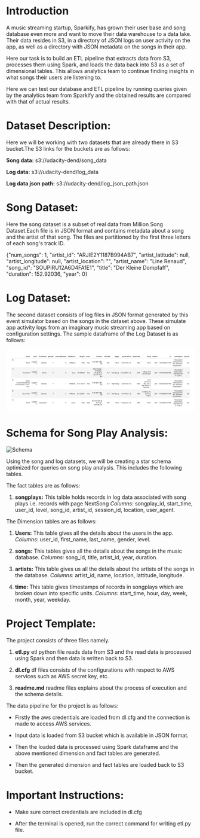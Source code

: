 # Introduction

A music streaming startup, Sparkify, has grown their user base and song database even more and want to move their data warehouse to a data lake. Their data resides in S3, in a directory of JSON logs on user activity on the app, as well as a directory with JSON metadata on the songs in their app.

Here our task is to build an ETL pipeline that extracts data from S3, processes them using Spark, and loads the data back into S3 as a set of dimensional tables. This allows analytics team to continue finding insights in what songs their users are listening to.

Here we can test our database and ETL pipeline by running queries given by the analytics team from Sparkify and the obtained results are compared with that of actual results.

# **Dataset Description:**

Here we will be working with two datasets that are already there in S3 bucket.The S3 links for the buckets are as follows:

**Song data:** s3://udacity-dend/song_data

**Log data:** s3://udacity-dend/log_data

**Log data json path:** s3://udacity-dend/log_json_path.json

# **Song Dataset:**

Here the song dataset is a subset of real data from Million Song Dataset.Each file is in JSON format and contains metadata about a song and the artist of that song. The files are partitioned by the first three letters of each song's track ID. 

{"num_songs": 1, 
"artist_id": "ARJIE2Y1187B994AB7", 
"artist_latitude": null,
"artist_longitude": null,
"artist_location": "",
"artist_name": "Line Renaud", 
"song_id": "SOUPIRU12A6D4FA1E1", 
"title": "Der Kleine Dompfaff", 
"duration": 152.92036,
"year": 0}

# **Log Dataset:**

The second dataset consists of log files in JSON format generated by this event simulator based on the songs in the dataset above. These simulate app activity logs from an imaginary music streaming app based on configuration settings. The sample dataframe of the Log Dataset is as follows:

![Sample](Sample_df.png)

# **Schema for Song Play Analysis:**

![Schema](Datamodeling.PostgreSQL.png)

Using the song and log datasets, we will be creating a star schema optimized for queries on song play analysis. This includes the following tables.

The fact tables are as follows:

1. **songplays:** This talble holds records in log data associated with song plays i.e. records with page NextSong
   *Columns:* songplay_id, start_time, user_id, level, song_id, artist_id, session_id, location, user_agent.

The Dimension tables are as follows:

1. **Users:** This table gives all the details about the users in the app.
   *Columns:* user_id, first_name, last_name, gender, level.

2. **songs:** This tables gives all the details about the songs in the music database.
   *Columns:* song_id, title, artist_id, year, duration.

3. **artists:** This table gives us all the details about the artists of the songs in the database.
   *Columns:* artist_id, name, location, lattitude, longitude.

4. **time:** This table gives timestamps of records in songplays which are broken down into specific units.
   *Columns:* start_time, hour, day, week, month, year, weekday.

# **Project Template:**

The project consists of three files namely.

1. **etl.py** etl python file reads data from S3 and the read data is processed using Spark and then data is written back to S3.

2. **dl.cfg** df files consists of the configurations with respect to AWS services such as AWS secret key, etc.

3. **readme.md** readme files explains about the process of execution and the schema details.

The data pipeline for the project is as follows:

* Firstly the aws credentials are loaded from dl.cfg and the connection is made to access AWS services.

* Input data is loaded from S3 bucket which is available in JSON format.

* Then the loaded data is processed using Spark dataframe and the above mentioned dimension and fact tables are generated.

* Then the generated dimension and fact tables are loaded back to S3 bucket.

# Important Instructions:

* Make sure correct credentials are included in dl.cfg

* After the terminal is opened, run the correct command for writing etl.py file.




